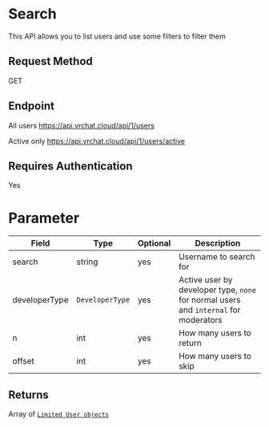 # Search

This API allows you to list users and use some filters to filter them

## Request Method
GET

## Endpoint
All users
    https://api.vrchat.cloud/api/1/users

Active only
    https://api.vrchat.cloud/api/1/users/active

## Requires Authentication
Yes

# Parameter

Field | Type | Optional | Description
------|------|----------|------------
search | string | yes | Username to search for
developerType | `DeveloperType` | yes | Active user by developer type, `none` for normal users and `internal` for moderators
n | int | yes | How many users to return
offset | int | yes | How many users to skip

## Returns

Array of [`Limited User objects`](../Objects/User.md)
